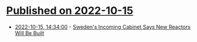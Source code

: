 # [Published on 2022-10-15](index.md)

* [2022-10-15, 14:34:00](https://hardware.slashdot.org/story/22/10/14/226249/swedens-incoming-cabinet-says-new-reactors-will-be-built?utm_source=rss1.0mainlinkanon&utm_medium=feed) - [Sweden's Incoming Cabinet Says New Reactors Will Be Built](https://hardware.slashdot.org/story/22/10/14/226249/swedens-incoming-cabinet-says-new-reactors-will-be-built?utm_source=rss1.0mainlinkanon&utm_medium=feed)
